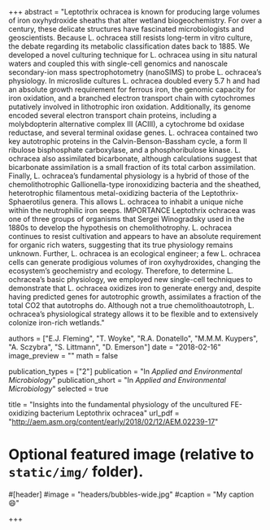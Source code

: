 +++
abstract = "Leptothrix ochracea is known for producing large volumes of iron oxyhydroxide sheaths that alter wetland biogeochemistry. For over a century, these delicate structures have fascinated microbiologists and geoscientists. Because L. ochracea still resists long-term in vitro culture, the debate regarding its metabolic classification dates back to 1885. We developed a novel culturing technique for L. ochracea using in situ natural waters and coupled this with single-cell genomics and nanoscale secondary-ion mass spectrophotometry (nanoSIMS) to probe L. ochracea’s physiology. In microslide cultures L. ochracea doubled every 5.7 h and had an absolute growth requirement for ferrous iron, the genomic capacity for iron oxidation, and a branched electron transport chain with cytochromes putatively involved in lithotrophic iron oxidation. Additionally, its genome encoded several electron transport chain proteins, including a molybdopterin alternative complex III (ACIII), a cytochrome bd oxidase reductase, and several terminal oxidase genes. L. ochracea contained two key autotrophic proteins in the Calvin-Benson-Bassham cycle, a form II ribulose bisphosphate carboxylase, and a phosphoribulose kinase. L. ochracea also assimilated bicarbonate, although calculations suggest that bicarbonate assimilation is a small fraction of its total carbon assimilation. Finally, L. ochracea’s fundamental physiology is a hybrid of those of the chemolithotrophic Gallionella-type ironoxidizing bacteria and the sheathed, heterotrophic filamentous metal-oxidizing bacteria of the Leptothrix-Sphaerotilus genera. This allows L. ochracea to inhabit a unique niche within the neutrophilic iron seeps. IMPORTANCE Leptothrix ochracea was one of three groups of organisms that Sergei Winogradsky used in the 1880s to develop the hypothesis on chemolithotrophy. L. ochracea continues to resist cultivation and appears to have an absolute requirement for organic rich waters, suggesting that its true physiology remains unknown. Further, L. ochracea is an ecological engineer; a few L. ochracea cells can generate prodigious volumes of iron oxyhydroxides, changing the ecosystem’s geochemistry and ecology. Therefore, to determine L. ochracea’s basic physiology, we employed new single-cell techniques to demonstrate that L. ochracea oxidizes iron to generate energy and, despite having predicted genes for autotrophic growth, assimilates a fraction of the total CO2 that autotrophs do. Although not a true chemolithoautotroph, L. ochracea’s physiological strategy allows it to be flexible and to extensively colonize iron-rich wetlands."

authors = ["E.J. Fleming", "T. Woyke", "R.A. Donatello", "M.M.M. Kuypers", "A. Sczybra", "S. Littmann", "D. Emerson"]
date = "2018-02-16"
image_preview = ""
math = false

publication_types = ["2"]
publication = "In *Applied and Environmental Microbiology*"
publication_short = "In *Applied and Environmental Microbiology*"
selected = true

title = "Insights into the fundamental physiology of the uncultured FE-oxidizing bacterium Leptothrix ochracea"
url_pdf = "http://aem.asm.org/content/early/2018/02/12/AEM.02239-17"

# Optional featured image (relative to `static/img/` folder).
#[header]
#image = "headers/bubbles-wide.jpg"
#caption = "My caption :smile:"

+++

